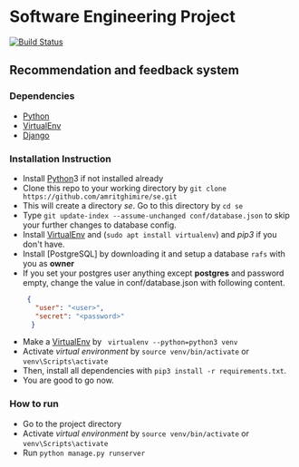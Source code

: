 # Software Engineering Project

[![Build Status](https://travis-ci.com/amritghimire/se.svg?token=g2nJ3eUfEWGpEUycZyGP&branch=testing)](https://travis-ci.com/amritghimire/se)
## Recommendation and feedback system

### Dependencies
 * [Python]
 * [VirtualEnv]
 * [Django]
 
 ### Installation Instruction
 
* Install [Python]3 if not installed already
* Clone this repo to your working directory by `git clone https://github.com/amritghimire/se.git`
* This will create a directory *se*. Go to this directory by `cd se`
* Type `git update-index --assume-unchanged conf/database.json` to skip your further changes to database config.
* Install [VirtualEnv] and (`sudo apt install virtualenv`) and _pip3_ if you don't have.
* Install [PostgreSQL] by downloading it and setup a database `rafs` with you as **owner** 
* If you set your postgres user anything except **postgres** and password empty, change the value in conf/database.json 	with following content.
  ```json
   {
	 "user": "<user>",
	 "secret": "<password>"
    }
  ```
* Make a [VirtualEnv] by ` virtualenv --python=python3 venv`
* Activate _virtual environment_ by `source venv/bin/activate` or `venv\Scripts\activate`
* Then, install all dependencies with `pip3 install -r requirements.txt`.
* You are good to go now. 

### How to run

* Go to the project directory
* Activate _virtual environment_ by `source venv/bin/activate` or `venv\Scripts\activate`
* Run `python manage.py runserver`



[Python]: <https://www.python.org/downloads/>
[VirtualEnv]: <https://virtualenv.pypa.io/en/stable/installation/>
[Django]: <https://www.djangoproject.com/download/>

